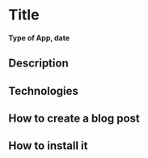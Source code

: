 # Title

#### Type of App, date

## Description

## Technologies

## How to create a blog post

## How to install it
